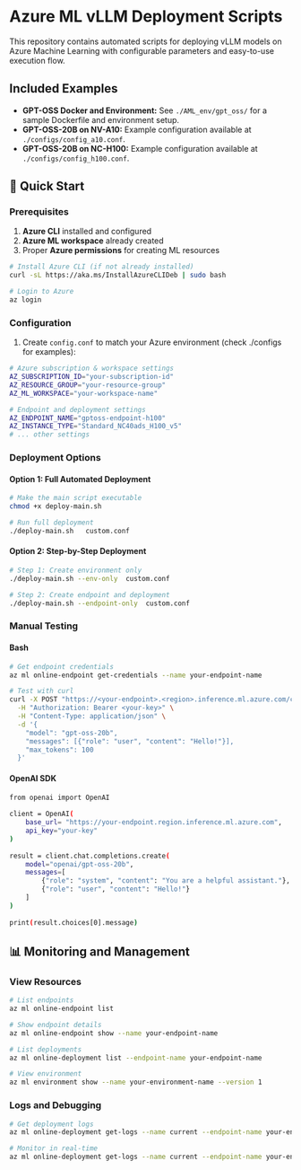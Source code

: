 # Azure ML vLLM Deployment Scripts

This repository contains automated scripts for deploying vLLM models on Azure Machine Learning with configurable parameters and easy-to-use execution flow.

## Included Examples

- **GPT-OSS Docker and Environment:** See `./AML_env/gpt_oss/` for a sample Dockerfile and environment setup.
- **GPT-OSS-20B on NV-A10:** Example configuration available at `./configs/config_a10.conf`.
- **GPT-OSS-20B on NC-H100:** Example configuration available at `./configs/config_h100.conf`.

## 🚀 Quick Start

### Prerequisites

1. **Azure CLI** installed and configured
2. **Azure ML workspace** already created
3. Proper **Azure permissions** for creating ML resources

```bash
# Install Azure CLI (if not already installed)
curl -sL https://aka.ms/InstallAzureCLIDeb | sudo bash

# Login to Azure
az login
```

### Configuration

1. Create `config.conf` to match your Azure environment (check ./configs for examples):

```bash
# Azure subscription & workspace settings
AZ_SUBSCRIPTION_ID="your-subscription-id"
AZ_RESOURCE_GROUP="your-resource-group"
AZ_ML_WORKSPACE="your-workspace-name"

# Endpoint and deployment settings
AZ_ENDPOINT_NAME="gptoss-endpoint-h100"
AZ_INSTANCE_TYPE="Standard_NC40ads_H100_v5"
# ... other settings
```

### Deployment Options

#### Option 1: Full Automated Deployment

```bash
# Make the main script executable
chmod +x deploy-main.sh

# Run full deployment
./deploy-main.sh   custom.conf
```

#### Option 2: Step-by-Step Deployment

```bash
# Step 1: Create environment only
./deploy-main.sh --env-only  custom.conf

# Step 2: Create endpoint and deployment
./deploy-main.sh --endpoint-only  custom.conf

```

### Manual Testing

#### Bash
```bash
# Get endpoint credentials
az ml online-endpoint get-credentials --name your-endpoint-name

# Test with curl
curl -X POST "https://<your-endpoint>.<region>.inference.ml.azure.com/chat/completions" \
  -H "Authorization: Bearer <your-key>" \
  -H "Content-Type: application/json" \
  -d '{
    "model": "gpt-oss-20b",
    "messages": [{"role": "user", "content": "Hello!"}],
    "max_tokens": 100
  }'
```

#### OpenAI SDK
```bash
from openai import OpenAI
 
client = OpenAI(
    base_url= "https://your-endpoint.region.inference.ml.azure.com",
    api_key="your-key"
)
 
result = client.chat.completions.create(
    model="openai/gpt-oss-20b",
    messages=[
        {"role": "system", "content": "You are a helpful assistant."},
        {"role": "user", "content": "Hello!"}
    ]
)
 
print(result.choices[0].message)
```

## 📊 Monitoring and Management

### View Resources

```bash
# List endpoints
az ml online-endpoint list

# Show endpoint details
az ml online-endpoint show --name your-endpoint-name

# List deployments
az ml online-deployment list --endpoint-name your-endpoint-name

# View environment
az ml environment show --name your-environment-name --version 1
```

### Logs and Debugging

```bash
# Get deployment logs
az ml online-deployment get-logs --name current --endpoint-name your-endpoint-name

# Monitor in real-time
az ml online-deployment get-logs --name current --endpoint-name your-endpoint-name --lines 100 --follow
```
